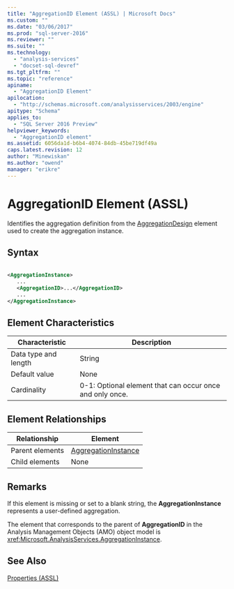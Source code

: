 ```yaml
---
title: "AggregationID Element (ASSL) | Microsoft Docs"
ms.custom: ""
ms.date: "03/06/2017"
ms.prod: "sql-server-2016"
ms.reviewer: ""
ms.suite: ""
ms.technology: 
  - "analysis-services"
  - "docset-sql-devref"
ms.tgt_pltfrm: ""
ms.topic: "reference"
apiname: 
  - "AggregationID Element"
apilocation: 
  - "http://schemas.microsoft.com/analysisservices/2003/engine"
apitype: "Schema"
applies_to: 
  - "SQL Server 2016 Preview"
helpviewer_keywords: 
  - "AggregationID element"
ms.assetid: 6056da1d-b6b4-4074-84db-45be719df49a
caps.latest.revision: 12
author: "Minewiskan"
ms.author: "owend"
manager: "erikre"
---
```

# AggregationID Element (ASSL)
  Identifies the aggregation definition from the [AggregationDesign](../../../analysis-services/scripting/objects/aggregationdesign-element-assl.md) element used to create the aggregation instance.  
  
## Syntax  
  
```xml  
  
<AggregationInstance>  
   ...  
   <AggregationID>...</AggregationID>  
   ...  
</AggregationInstance>  
```  
  
## Element Characteristics  
  
|Characteristic|Description|  
|--------------------|-----------------|  
|Data type and length|String|  
|Default value|None|  
|Cardinality|0-1: Optional element that can occur once and only once.|  
  
## Element Relationships  
  
|Relationship|Element|  
|------------------|-------------|  
|Parent elements|[AggregationInstance](../../../analysis-services/scripting/objects/aggregationinstance-element-assl.md)|  
|Child elements|None|  
  
## Remarks  
 If this element is missing or set to a blank string, the **AggregationInstance** represents a user-defined aggregation.  
  
 The element that corresponds to the parent of **AggregationID** in the Analysis Management Objects (AMO) object model is <xref:Microsoft.AnalysisServices.AggregationInstance>.  
  
## See Also  
 [Properties &#40;ASSL&#41;](../../../analysis-services/scripting/properties/properties-assl.md)  
  
  